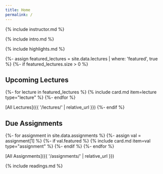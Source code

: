 ```yaml
---
title: Home
permalink: /
---
```


{% include instructor.md %}

{% include intro.md %}

{% include highlights.md %}

{%- assign featured_lectures = site.data.lectures | where: 'featured', true %}
{%- if featured_lectures.size > 0 %}
## Upcoming Lectures

{%- for lecture in featured_lectures %}
{% include card.md item=lecture type="lecture" %}
{%- endfor %}

[All Lectures]({{ '/lectures/' | relative_url }})
{%- endif %}

## Due Assignments

{%- for assignment in site.data.assignments %}
{%- assign val = assignment[1] %}
{%- if val.featured %}
{% include card.md item=val type="assignment" %}
{%- endif %}
{%- endfor %}

[All Assignments]({{ '/assignments/' | relative_url }})

{% include readings.md %}
